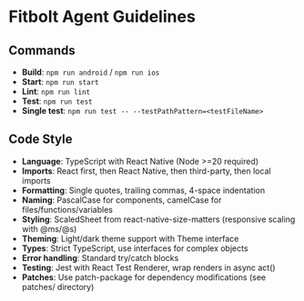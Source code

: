 # Fitbolt Agent Guidelines

## Commands

-   **Build**: `npm run android` / `npm run ios`
-   **Start**: `npm run start`
-   **Lint**: `npm run lint`
-   **Test**: `npm run test`
-   **Single test**: `npm run test -- --testPathPattern=<testFileName>`

## Code Style

-   **Language**: TypeScript with React Native (Node >=20 required)
-   **Imports**: React first, then React Native, then third-party, then local imports
-   **Formatting**: Single quotes, trailing commas, 4-space indentation
-   **Naming**: PascalCase for components, camelCase for files/functions/variables
-   **Styling**: ScaledSheet from react-native-size-matters (responsive scaling with @ms/@s)
-   **Theming**: Light/dark theme support with Theme interface
-   **Types**: Strict TypeScript, use interfaces for complex objects
-   **Error handling**: Standard try/catch blocks
-   **Testing**: Jest with React Test Renderer, wrap renders in async act()
-   **Patches**: Use patch-package for dependency modifications (see patches/ directory)
